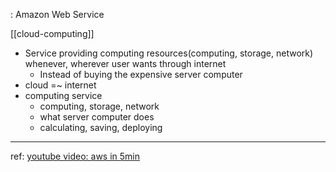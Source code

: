 : Amazon Web Service

[[cloud-computing]]
- Service providing computing resources(computing, storage, network) whenever, wherever user wants through internet
	- Instead of buying the expensive server computer
- cloud =~ internet
- computing service
	- computing, storage, network
	- what server computer does
	- calculating, saving, deploying

---

ref: [youtube video: aws in 5min](https://www.youtube.com/watch?v=7IffSHUEIig)